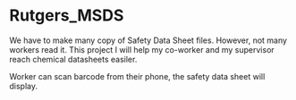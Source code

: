 # Rutgers_MSDS

We have to make many copy of Safety Data Sheet files. However, not many workers read it.  This project I will help my co-worker and my supervisor reach chemical datasheets easiler.

Worker can scan barcode from their phone, the safety data sheet will display.
